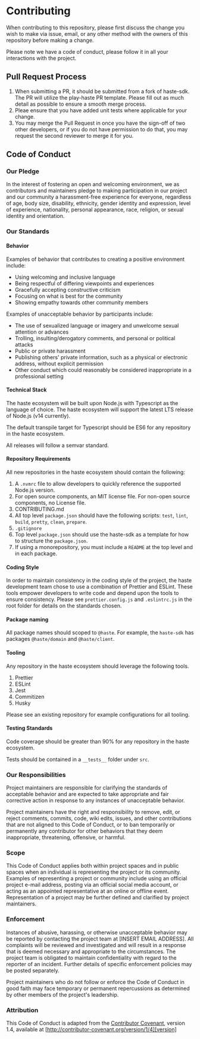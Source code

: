 # Contributing

When contributing to this repository, please first discuss the change you wish to make via issue,
email, or any other method with the owners of this repository before making a change.

Please note we have a code of conduct, please follow it in all your interactions with the project.

## Pull Request Process

1. When submitting a PR, it should be submitted from a fork of haste-sdk. The PR will utilize the play-haste PR template. Please fill out as much detail as possible to ensure a smooth merge process.
2. Pleae ensure that you have added unit tests where applicable for your change.
3. You may merge the Pull Request in once you have the sign-off of two other developers, or if you do not have permission to do that, you may request the second reviewer to merge it for you.

## Code of Conduct

### Our Pledge

In the interest of fostering an open and welcoming environment, we as
contributors and maintainers pledge to making participation in our project and
our community a harassment-free experience for everyone, regardless of age, body
size, disability, ethnicity, gender identity and expression, level of experience,
nationality, personal appearance, race, religion, or sexual identity and
orientation.

### Our Standards

#### Behavior

Examples of behavior that contributes to creating a positive environment
include:

- Using welcoming and inclusive language
- Being respectful of differing viewpoints and experiences
- Gracefully accepting constructive criticism
- Focusing on what is best for the community
- Showing empathy towards other community members

Examples of unacceptable behavior by participants include:

- The use of sexualized language or imagery and unwelcome sexual attention or
  advances
- Trolling, insulting/derogatory comments, and personal or political attacks
- Public or private harassment
- Publishing others' private information, such as a physical or electronic
  address, without explicit permission
- Other conduct which could reasonably be considered inappropriate in a
  professional setting

#### Technical Stack

The haste ecosystem will be built upon Node.js with Typescript as the language of choice. The haste ecosystem will support the latest LTS release of Node.js (v14 currently).

The default transpile target for Typescript should be ES6 for any repository in the haste ecosystem.

All releases will follow a semvar standard.

#### Repository Requirements

All new repositories in the haste ecosystem should contain the following:

1. A `.nvmrc` file to allow developers to quickly reference the supported Node.js version.
2. For open source components, an MIT license file. For non-open source components, no License file.
3. CONTRIBUTING.md
4. All top level `package.json` should have the following scripts: `test`, `lint`, `build`, `pretty`, `clean`, `prepare`.
5. `.gitignore`
6. Top level `package.json` should use the haste-sdk as a template for how to structure the `package.json`.
7. If using a monorepository, you must include a `README` at the top level and in each package.

#### Coding Style

In order to maintain consistency in the coding style of the project, the haste development team chose to use a combination of Prettier and ESLint. These tools empower developers to write code and depend upon the tools to ensure consistency. Please see `prettier.config.js` and `.eslintrc.js` in the root folder for details on the standards chosen.

#### Package naming

All package names should scoped to `@haste`. For example, the `haste-sdk` has packages `@haste/domain` and `@haste/client`.

#### Tooling

Any repository in the haste ecosystem should leverage the following tools.

1. Prettier
2. ESLint
3. Jest
4. Commitizen
5. Husky

Please see an existing repository for example configurations for all tooling.

#### Testing Standards

Code coverage should be greater than 90% for any repository in the haste ecosystem.

Tests should be contained in a `__tests__` folder under `src`.

### Our Responsibilities

Project maintainers are responsible for clarifying the standards of acceptable
behavior and are expected to take appropriate and fair corrective action in
response to any instances of unacceptable behavior.

Project maintainers have the right and responsibility to remove, edit, or
reject comments, commits, code, wiki edits, issues, and other contributions
that are not aligned to this Code of Conduct, or to ban temporarily or
permanently any contributor for other behaviors that they deem inappropriate,
threatening, offensive, or harmful.

### Scope

This Code of Conduct applies both within project spaces and in public spaces
when an individual is representing the project or its community. Examples of
representing a project or community include using an official project e-mail
address, posting via an official social media account, or acting as an appointed
representative at an online or offline event. Representation of a project may be
further defined and clarified by project maintainers.

### Enforcement

Instances of abusive, harassing, or otherwise unacceptable behavior may be
reported by contacting the project team at [INSERT EMAIL ADDRESS]. All
complaints will be reviewed and investigated and will result in a response that
is deemed necessary and appropriate to the circumstances. The project team is
obligated to maintain confidentiality with regard to the reporter of an incident.
Further details of specific enforcement policies may be posted separately.

Project maintainers who do not follow or enforce the Code of Conduct in good
faith may face temporary or permanent repercussions as determined by other
members of the project's leadership.

### Attribution

This Code of Conduct is adapted from the [Contributor Covenant][homepage], version 1.4,
available at [http://contributor-covenant.org/version/1/4][version]

[homepage]: http://contributor-covenant.org
[version]: http://contributor-covenant.org/version/1/4/
